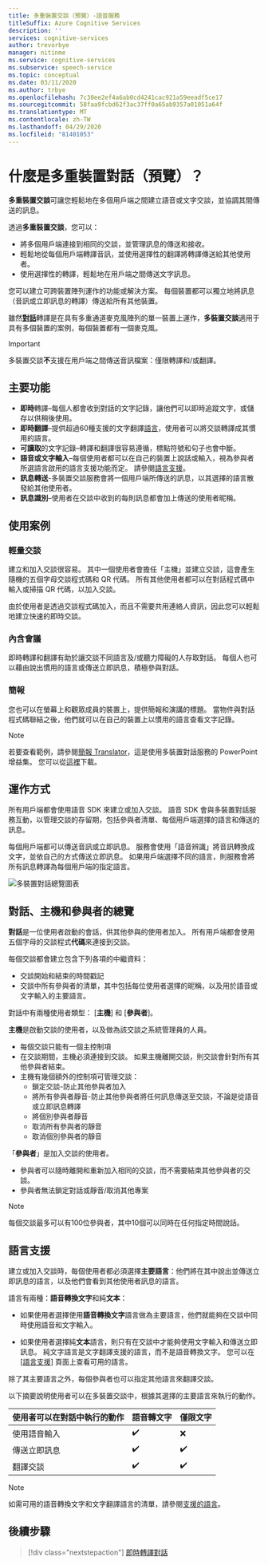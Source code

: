 ```yaml
---
title: 多重裝置交談（預覽）-語音服務
titleSuffix: Azure Cognitive Services
description: ''
services: cognitive-services
author: trevorbye
manager: nitinme
ms.service: cognitive-services
ms.subservice: speech-service
ms.topic: conceptual
ms.date: 03/11/2020
ms.author: trbye
ms.openlocfilehash: 7c30ee2ef4a6ab0cd4241cac921a59eeadf5ce17
ms.sourcegitcommit: 58faa9fcbd62f3ac37ff0a65ab9357a01051a64f
ms.translationtype: MT
ms.contentlocale: zh-TW
ms.lasthandoff: 04/29/2020
ms.locfileid: "81401053"
---
```

# <a name="what-is-multi-device-conversation-preview"></a>什麼是多重裝置對話（預覽）？

**多重裝置交談**可讓您輕鬆地在多個用戶端之間建立語音或文字交談，並協調其間傳送的訊息。

透過**多重裝置交談**，您可以：

- 將多個用戶端連接到相同的交談，並管理訊息的傳送和接收。
- 輕鬆地從每個用戶端轉譯音訊，並使用選擇性的翻譯將轉譯傳送給其他使用者。
- 使用選擇性的轉譯，輕鬆地在用戶端之間傳送文字訊息。

您可以建立可跨裝置陣列運作的功能或解決方案。 每個裝置都可以獨立地將訊息（音訊或立即訊息的轉譯）傳送給所有其他裝置。

雖然[**對話**](conversation-transcription.md)轉譯是在具有多重通道麥克風陣列的單一裝置上運作，**多裝置交談**適用于具有多個裝置的案例，每個裝置都有一個麥克風。

>[!IMPORTANT]
> 多裝置交談**不**支援在用戶端之間傳送音訊檔案：僅限轉譯和/或翻譯。

## <a name="key-features"></a>主要功能

- **即時**轉譯–每個人都會收到對話的文字記錄，讓他們可以即時追蹤文字，或儲存以供稍後使用。
- **即時翻譯**–提供超過60種支援的文字翻譯[語言](language-support.md#text-languages)，使用者可以將交談轉譯成其慣用的語言。
- **可讀取**的文字記錄–轉譯和翻譯很容易遵循，標點符號和句子也會中斷。
- **語音或文字輸入**–每個使用者都可以在自己的裝置上說話或輸入，視為參與者所選語言啟用的語言支援功能而定。 請參閱[語言支援](language-support.md#speech-to-text)。
- **訊息轉送**-多裝置交談服務會將一個用戶端所傳送的訊息，以其選擇的語言散發給其他使用者。
- **訊息識別**–使用者在交談中收到的每則訊息都會加上傳送的使用者昵稱。

## <a name="use-cases"></a>使用案例

### <a name="lightweight-conversations"></a>輕量交談

建立和加入交談很容易。 其中一個使用者會擔任「主機」並建立交談，這會產生隨機的五個字母交談程式碼和 QR 代碼。 所有其他使用者都可以在對話程式碼中輸入或掃描 QR 代碼，以加入交談。 

由於使用者是透過交談程式碼加入，而且不需要共用連絡人資訊，因此您可以輕鬆地建立快速的即時交談。

### <a name="inclusive-meetings"></a>內含會議

即時轉譯和翻譯有助於讓交談不同語言及/或聽力障礙的人存取對話。 每個人也可以藉由說出慣用的語言或傳送立即訊息，積極參與對話。

### <a name="presentations"></a>簡報

您也可以在螢幕上和觀眾成員的裝置上，提供簡報和演講的標題。 當物件與對話程式碼聯結之後，他們就可以在自己的裝置上以慣用的語言查看文字記錄。

> [!NOTE]
> 若要查看範例，請參閱[簡報 Translator](https://www.microsoft.com/translator/apps/presentation-translator/)，這是使用多裝置對話服務的 PowerPoint 增益集。 您可以從[這裡](https://www.microsoft.com/download/details.aspx?id=55024)下載。

## <a name="how-it-works"></a>運作方式

所有用戶端都會使用語音 SDK 來建立或加入交談。 語音 SDK 會與多裝置對話服務互動，以管理交談的存留期，包括參與者清單、每個用戶端選擇的語言和傳送的訊息。  

每個用戶端都可以傳送音訊或立即訊息。 服務會使用「語音辨識」將音訊轉換成文字，並依自己的方式傳送立即訊息。 如果用戶端選擇不同的語言，則服務會將所有訊息轉譯為每個用戶端的指定語言。

![多裝置對話總覽圖表](media/scenarios/multi-device-conversation.png)

## <a name="overview-of-conversation-host-and-participant"></a>對話、主機和參與者的總覽

**對話**是一位使用者啟動的會話，供其他參與的使用者加入。 所有用戶端都會使用五個字母的交談程式**代碼**來連接到交談。

每個交談都會建立包含下列各項的中繼資料：
-    交談開始和結束的時間戳記
-    交談中所有參與者的清單，其中包括每位使用者選擇的昵稱，以及用於語音或文字輸入的主要語言。


對話中有兩種使用者類型： [**主機**] 和 [**參與者**]。

**主機**是啟動交談的使用者，以及做為該交談之系統管理員的人員。
- 每個交談只能有一個主控制項
- 在交談期間，主機必須連接到交談。 如果主機離開交談，則交談會針對所有其他參與者結束。
- 主機有幾個額外的控制項可管理交談： 
    - 鎖定交談-防止其他參與者加入
    - 將所有參與者靜音-防止其他參與者將任何訊息傳送至交談，不論是從語音或立即訊息轉譯
    - 將個別參與者靜音
    - 取消所有參與者的靜音
    - 取消個別參與者的靜音

「**參與者**」是加入交談的使用者。
- 參與者可以隨時離開和重新加入相同的交談，而不需要結束其他參與者的交談。
- 參與者無法鎖定對話或靜音/取消其他專案

> [!NOTE]
> 每個交談最多可以有100位參與者，其中10個可以同時在任何指定時間說話。

## <a name="language-support"></a>語言支援

建立或加入交談時，每個使用者都必須選擇**主要語言**：他們將在其中說出並傳送立即訊息的語言，以及他們會看到其他使用者訊息的語言。

語言有兩種：**語音轉換文字**和純**文本**：
- 如果使用者選擇使用**語音轉換文字**語言做為主要語言，他們就能夠在交談中同時使用語音和文字輸入。

- 如果使用者選擇純**文本**語言，則只有在交談中才能夠使用文字輸入和傳送立即訊息。 純文字語言是文字翻譯支援的語言，而不是語音轉換文字。 您可以在 [[語言支援](supported-languages.md)] 頁面上查看可用的語言。

除了其主要語言之外，每個參與者也可以指定其他語言來翻譯交談。

以下摘要說明使用者可以在多裝置交談中，根據其選擇的主要語言來執行的動作。


| 使用者可以在對話中執行的動作 | 語音轉文字 | 僅限文字 |
|-----------------------------------|----------------|------|
| 使用語音輸入 | ✔️ | ❌ |
| 傳送立即訊息 | ✔️ | ✔️ |
| 翻譯交談 | ✔️ | ✔️ |

> [!NOTE]
> 如需可用的語音轉換文字和文字翻譯語言的清單，請參閱[支援的語言](supported-languages.md)。



## <a name="next-steps"></a>後續步驟

> [!div class="nextstepaction"]
> [即時轉譯對話](quickstarts/multi-device-conversation.md)
